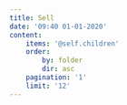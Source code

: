 ```yaml
---
title: Sell
date: '09:40 01-01-2020'
content:
    items: '@self.children'
    order:
        by: folder
        dir: asc
    pagination: '1'
    limit: '12'
---
```


